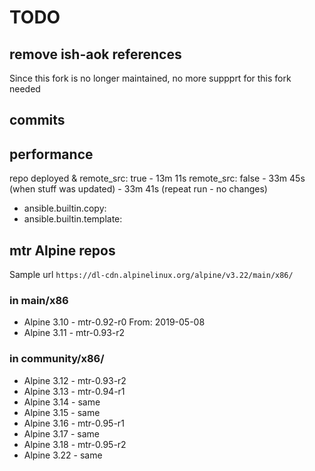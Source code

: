 # TODO

## remove ish-aok references

Since this fork is no longer maintained, no more suppprt for this fork needed

## commits

## performance

repo deployed & remote_src: true - 13m 11s
remote_src: false - 33m 45s (when stuff was updated) - 33m 41s (repeat run - no changes)

- ansible.builtin.copy:
- ansible.builtin.template:

## mtr Alpine repos

Sample url `https://dl-cdn.alpinelinux.org/alpine/v3.22/main/x86/`

### in main/x86

- Alpine 3.10 - mtr-0.92-r0 From: 2019-05-08
- Alpine 3.11 - mtr-0.93-r2

### in community/x86/

- Alpine 3.12 - mtr-0.93-r2
- Alpine 3.13 - mtr-0.94-r1
- Alpine 3.14 - same
- Alpine 3.15 - same
- Alpine 3.16 - mtr-0.95-r1
- Alpine 3.17 - same
- Alpine 3.18 - mtr-0.95-r2
- Alpine 3.22 - same
